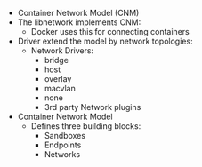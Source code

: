 - Container Network Model (CNM)
- The libnetwork implements CNM:
    - Docker uses this for connecting containers
- Driver extend the model by network topologies:
    - Network Drivers:
        - bridge
        - host
        - overlay
        - macvlan
        - none
        - 3rd party Network plugins
- Container Network Model
    - Defines three building blocks:
        - Sandboxes
        - Endpoints
        - Networks